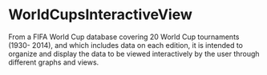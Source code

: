 # WorldCupsInteractiveView
From a FIFA World Cup database covering 20 World Cup tournaments (1930- 2014), and which includes data on each edition, it is intended to organize and display the data to be viewed interactively by the user through different graphs and views.
